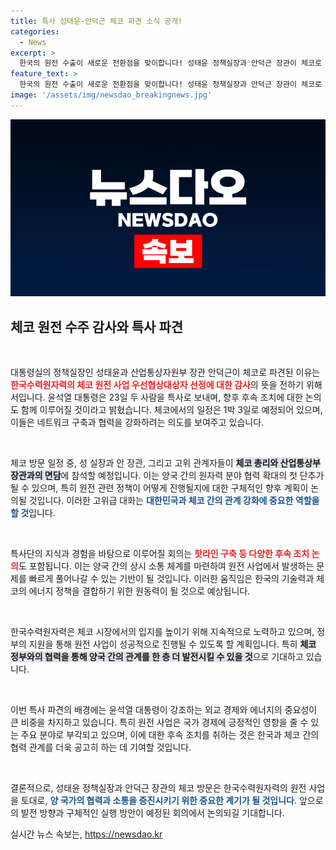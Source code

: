 ```yaml
---
title: 특사 성태윤·안덕근 체코 파견 소식 공개!
categories:
  - News
excerpt: >
  한국의 원전 수출이 새로운 전환점을 맞이합니다! 성태윤 정책실장과 안덕근 장관이 체코로 향해 감사 친서를 전달하고, 원전 사업 후속 논의를 시작합니다. 이들의 행보가 어떤 결과를 낳을지 주목해보세요!
feature_text: >
  한국의 원전 수출이 새로운 전환점을 맞이합니다! 성태윤 정책실장과 안덕근 장관이 체코로 향해 감사 친서를 전달하고, 원전 사업 후속 논의를 시작합니다. 이들의 행보가 어떤 결과를 낳을지 주목해보세요!
image: '/assets/img/newsdao_breakingnews.jpg'
---
```


<p><img src="/assets/img/newsdao_breakingnews.jpg" alt="ranknews 속보" /></p>

<h2 data-ke-size="size26">체코 원전 수주 감사와 특사 파견</h2>

<p data-ke-size="size16">&nbsp;</p>

<p>대통령실의 정책실장인 성태윤과 산업통상자원부 장관 안덕근이 체코로 파견된 이유는 <b><span style="color: #ee2323;">한국수력원자력의 체코 원전 사업 우선협상대상자 선정에 대한 감사</span></b>의 뜻을 전하기 위해서입니다. 윤석열 대통령은 23일 두 사람을 특사로 보내며, 향후 후속 조치에 대한 논의도 함께 이루어질 것이라고 밝혔습니다. 체코에서의 일정은 1박 3일로 예정되어 있으며, 이들은 네트워크 구축과 협력을 강화하려는 의도를 보여주고 있습니다.</p>

<p data-ke-size="size16">&nbsp;</p>

<p>체코 방문 일정 중, 성 실장과 안 장관, 그리고 고위 관계자들이 <b><span style="background-color: #21538527;">체코 총리와 산업통상부 장관과의 면담</span></b>에 참석할 예정입니다. 이는 양국 간의 원자력 분야 협력 확대의 첫 단추가 될 수 있으며, 특히 원전 관련 정책이 어떻게 진행될지에 대한 구체적인 향후 계획이 논의될 것입니다. 이러한 고위급 대화는 <b><span style="color: #1a5490;">대한민국과 체코 간의 관계 강화에 중요한 역할을 할 것</span></b>입니다.</p>

<p data-ke-size="size16">&nbsp;</p>

<p>특사단의 지식과 경험을 바탕으로 이루어질 회의는 <b><span style="color: #ee2323;">핫라인 구축 등 다양한 후속 조치 논의</span></b>도 포함됩니다. 이는 양국 간의 상시 소통 체계를 마련하여 원전 사업에서 발생하는 문제를 빠르게 풀어나갈 수 있는 기반이 될 것입니다. 이러한 움직임은 한국의 기술력과 체코의 에너지 정책을 결합하기 위한 원동력이 될 것으로 예상됩니다.</p>

<p data-ke-size="size16">&nbsp;</p>

<p>한국수력원자력은 체코 시장에서의 입지를 높이기 위해 지속적으로 노력하고 있으며, 정부의 지원을 통해 원전 사업이 성공적으로 진행될 수 있도록 할 계획입니다. 특히 <b><span style="background-color: #21538527;">체코 정부와의 협력을 통해 양국 간의 관계를 한 층 더 발전시킬 수 있을 것</span></b>으로 기대하고 있습니다.</p>

<p data-ke-size="size16">&nbsp;</p>

<p>이번 특사 파견의 배경에는 윤석열 대통령이 강조하는 외교 경제와 에너지의 중요성이 큰 비중을 차지하고 있습니다. 특히 원전 사업은 국가 경제에 긍정적인 영향을 줄 수 있는 주요 분야로 부각되고 있으며, 이에 대한 후속 조치를 취하는 것은 한국과 체코 간의 협력 관계를 더욱 공고히 하는 데 기여할 것입니다. </p>

<p data-ke-size="size16">&nbsp;</p>

<p>결론적으로, 성태윤 정책실장과 안덕근 장관의 체코 방문은 한국수력원자력의 원전 사업을 토대로, <b><span style="color: #1a5490;">양 국가의 협력과 소통을 증진시키기 위한 중요한 계기가 될 것입니다</span></b>. 앞으로의 발전 방향과 구체적인 실행 방안이 예정된 회의에서 논의되길 기대합니다.</p>
실시간 뉴스 속보는, <a href="https://newsdao.kr" rel="dofollow">https://newsdao.kr</a>


